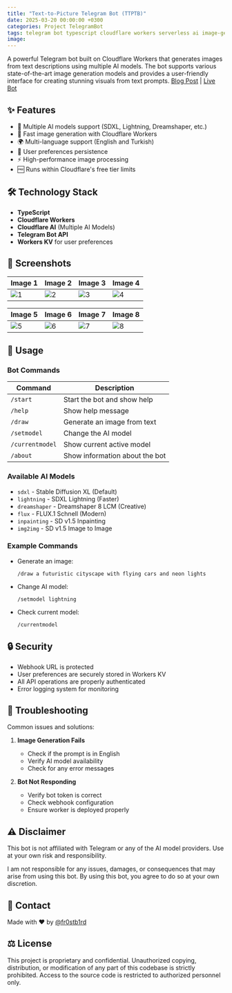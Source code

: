 ```yaml
---
title: "Text-to-Picture Telegram Bot (TTPTB)"
date: 2025-03-20 00:00:00 +0300
categories: Project TelegramBot
tags: telegram bot typescript cloudflare workers serverless ai image-generation
image: 
---
```


A powerful Telegram bot built on Cloudflare Workers that generates images from text descriptions using multiple AI models. The bot supports various state-of-the-art image generation models and provides a user-friendly interface for creating stunning visuals from text prompts. [Blog Post](https://fr0stb1rd.gitlab.io/posts/Text-To-Picture-Telegram-Bot/) \| [Live Bot](https://t.me/text_to_picture_robot)

## ✨ Features

- 🎨 Multiple AI models support (SDXL, Lightning, Dreamshaper, etc.)
- 🚀 Fast image generation with Cloudflare Workers
- 🌍 Multi-language support (English and Turkish)
- 💾 User preferences persistence
- ⚡ High-performance image processing
- 🆓 Runs within Cloudflare's free tier limits

## 🛠️ Technology Stack

- **TypeScript**
- **Cloudflare Workers**
- **Cloudflare AI** (Multiple AI Models)
- **Telegram Bot API**
- **Workers KV** for user preferences

## 📸 Screenshots

| Image 1 | Image 2 | Image 3 | Image 4 |
|---------|---------|---------|---------|
| ![1](https://i.ibb.co/39nCXwzG/1.png) | ![2](https://i.ibb.co/fVQ7N1bZ/2.png) | ![3](https://i.ibb.co/RGVjhx6w/3.png) | ![4](https://i.ibb.co/MDt121Bm/4.png) |

| Image 5 | Image 6 | Image 7 | Image 8 |
|---------|---------|---------|---------|
| ![5](https://i.ibb.co/PGqz6nbT/5.png) | ![6](https://i.ibb.co/0jShgmGd/6.png) | ![7](https://i.ibb.co/C3dfXpWt/7.png) | ![8](https://i.ibb.co/MyYPBpF9/8.png) |

## 📝 Usage

### Bot Commands

| Command        | Description                          |
|---------------|--------------------------------------|
| `/start`      | Start the bot and show help          |
| `/help`       | Show help message                    |
| `/draw`       | Generate an image from text          |
| `/setmodel`   | Change the AI model                  |
| `/currentmodel`| Show current active model           |
| `/about`      | Show information about the bot       |

### Available AI Models

- `sdxl` - Stable Diffusion XL (Default)
- `lightning` - SDXL Lightning (Faster)
- `dreamshaper` - Dreamshaper 8 LCM (Creative)
- `flux` - FLUX.1 Schnell (Modern)
- `inpainting` - SD v1.5 Inpainting
- `img2img` - SD v1.5 Image to Image

### Example Commands

- Generate an image:
    ```
    /draw a futuristic cityscape with flying cars and neon lights
    ```

- Change AI model:
    ```
    /setmodel lightning
    ```

- Check current model:
    ```
    /currentmodel
    ```

## 🔒 Security

- Webhook URL is protected
- User preferences are securely stored in Workers KV
- All API operations are properly authenticated
- Error logging system for monitoring

## 🐛 Troubleshooting

Common issues and solutions:

1. **Image Generation Fails**
   - Check if the prompt is in English
   - Verify AI model availability
   - Check for any error messages

2. **Bot Not Responding**
   - Verify bot token is correct
   - Check webhook configuration
   - Ensure worker is deployed properly

## ⚠️ Disclaimer

This bot is not affiliated with Telegram or any of the AI model providers. Use at your own risk and responsibility.

I am not responsible for any issues, damages, or consequences that may arise from using this bot. By using this bot, you agree to do so at your own discretion.

## 📧 Contact

Made with ❤️ by [@fr0stb1rd](https://t.me/fr0stb1rd)

## ⚖️ License

This project is proprietary and confidential. Unauthorized copying, distribution, or modification of any part of this codebase is strictly prohibited. Access to the source code is restricted to authorized personnel only.
